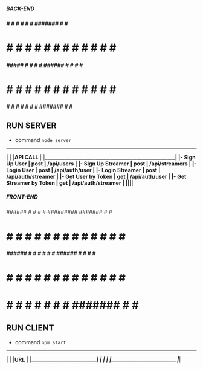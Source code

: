 ##### BACK-END #####

#####        #          # # #      #     #             #######     #     #     ######
#    #      # #        #     #     #    #              #           # #   #     #     #
#####      #####      #            # # #               ######      #  #  #     #      #
#    #    #     #      #     #     #    #              #           #   # #     #     #
#####    #       #      # # #      #      #            #######     #     #     ######

## RUN SERVER
* command `node server` 
 ________________________________________________________________
|                                                                |
|**API CALL**                                                    |
|________________________________________________________________|
|- Sign Up User            |     post   | /api/users             |
|- Sign Up Streamer        |     post   | /api/streamers         |
|- Login User              |     post   | /api/auth/user         |
|- Login Streamer          |     post   | /api/auth/streamer     |
|- Get User by Token       |     get    | /api/auth/user         |
|- Get Streamer by Token   |     get    | /api/auth/streamer     |
|__________________________|____________|________________________|




##### FRONT-END #####

######   ######         # #      #     #     #########          #######     #     #     ######
#        #     #      #     #    # #   #         #              #           # #   #     #     #
#####    ######      #       #   #  #  #         #              ######      #  #  #     #      #
#        #     #      #     #    #   # #         #              #           #   # #     #     #
#        #      #       # #      #     #         #              #######     #     #     ######

## RUN CLIENT
* command `npm start`
 ________________________________________________________________
|                                                                |
|**URL**                                                         |
|________________________________________________________________|
|                          |                                     |
|__________________________|_____________________________________|
